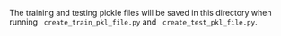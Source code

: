 The training and testing pickle files will be saved in this directory when running ``` create_train_pkl_file.py``` and ``` create_test_pkl_file.py```.